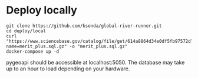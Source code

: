 # Deploy locally

```
git clone https://github.com/ksonda/global-river-runner.git
cd deploy/local
curl "https://www.sciencebase.gov/catalog/file/get/614a8864d34e0df5fb97572d?name=merit_plus.sql.gz" -o "merit_plus.sql.gz"
docker-compose up -d
```

pygeoapi should be accessible at localhost:5050. The database may take up to an hour to load depending on your hardware.
